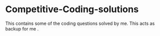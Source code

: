 # Competitive-Coding-solutions
This contains some of the coding questions solved by me.
This acts as backup for me .
